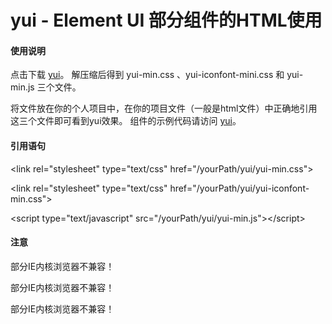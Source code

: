 # yui - Element UI 部分组件的HTML使用

#### 使用说明

点击下载 [yui](https://yangzhimin.xyz/release/yui.rar "yui.rar")。
解压缩后得到 yui-min.css 、yui-iconfont-mini.css 和 yui-min.js 三个文件。

将文件放在你的个人项目中，在你的项目文件（一般是html文件）中正确地引用这三个文件即可看到yui效果。 
组件的示例代码请访问 [yui](https://yangzhimin.xyz/ "yui")。


#### 引用语句

&lt;link rel="stylesheet" type="text/css" href="/yourPath/yui/yui-min.css"&gt;

&lt;link rel="stylesheet" type="text/css" href="/yourPath/yui/yui-iconfont-min.css"&gt;

&lt;script type="text/javascript" src="/yourPath/yui/yui-min.js"&gt;&lt;/script&gt;


#### 注意

部分IE内核浏览器不兼容！

部分IE内核浏览器不兼容！

部分IE内核浏览器不兼容！
